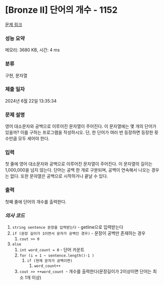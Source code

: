 # [Bronze II] 단어의 개수 - 1152 

[문제 링크](https://www.acmicpc.net/problem/1152) 

### 성능 요약

메모리: 3680 KB, 시간: 4 ms

### 분류

구현, 문자열

### 제출 일자

2024년 6월 22일 13:35:34

### 문제 설명

<p>영어 대소문자와 공백으로 이루어진 문자열이 주어진다. 이 문자열에는 몇 개의 단어가 있을까? 이를 구하는 프로그램을 작성하시오. 단, 한 단어가 여러 번 등장하면 등장한 횟수만큼 모두 세어야 한다.</p>

### 입력 

 <p>첫 줄에 영어 대소문자와 공백으로 이루어진 문자열이 주어진다. 이 문자열의 길이는 1,000,000을 넘지 않는다. 단어는 공백 한 개로 구분되며, 공백이 연속해서 나오는 경우는 없다. 또한 문자열은 공백으로 시작하거나 끝날 수 있다.</p>

### 출력 

 <p>첫째 줄에 단어의 개수를 출력한다.</p>

### ***의사 코드***
1. `string sentence 문장을 입력받는다` - getline으로 입력받는다
2. `if (문장 길이가 1이면서 문자가 공백인 경우)` - 문장이 공백만 존재하는 경우
	1. `cout >> 0`
3. `else`
	1. `int word_count = 0` - 단어 카운트
	2. `for (i = 1 ~ sentence.length()-1 )`
		1. `if (현재 문자가 공백이면)` 
			1. `word_count++`
	3. `cout >> ++word_count `- 개수를 출력한다(문장길이가 2이상이면 단어는 최소 1개 이상)
